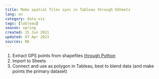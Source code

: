 ```yaml
---
title: Make spatial files sync in Tableau through GSheets
lang: en
category: data-vis
tags: [tableau]
season: spring
created: 15 Jun 2021
updated: 07 Apr 2023
sources: NA
---
```


1. Extract GPS points from shapefiles [through Python](https://colab.research.google.com/drive/1IUrO312_m1PEi_BL61BXtyOpV0xM4e7k)
1. Import to Sheets
1. Connect and use as polygon in Tableau, best to blend data (and make points the primary dataset)